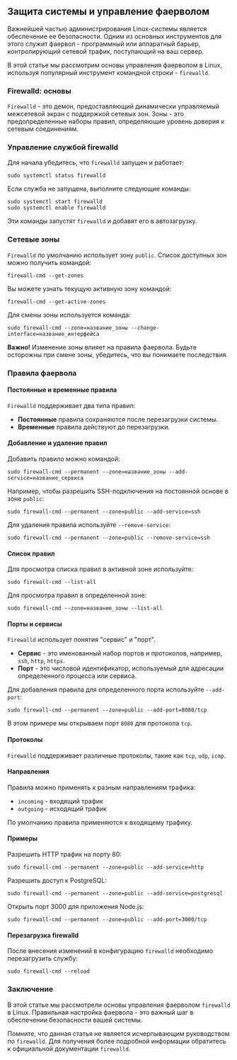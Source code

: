 ## Защита системы и управление фаерволом

Важнейшей частью администрирования Linux-системы является обеспечение ее безопасности. Одним из основных инструментов для этого служит фаервол - программный или аппаратный барьер, контролирующий сетевой трафик, поступающий на ваш сервер. 

В этой статье мы рассмотрим основы управления фаерволом в Linux, используя популярный инструмент командной строки - `firewalld`.

### Firewalld: основы

`Firewalld` - это демон, предоставляющий динамически управляемый межсетевой экран с поддержкой сетевых зон. Зоны - это предопределенные наборы правил, определяющие уровень доверия к сетевым соединениям. 

### Управление службой firewalld

Для начала убедитесь, что `firewalld` запущен и работает:

```
sudo systemctl status firewalld
```

Если служба не запущена, выполните следующие команды:

```
sudo systemctl start firewalld
sudo systemctl enable firewalld
```

Эти команды запустят `firewalld` и добавят его в автозагрузку.

### Сетевые зоны

`Firewalld` по умолчанию использует зону `public`.  Список доступных зон можно получить командой:

```
firewall-cmd --get-zones
```

Вы можете узнать текущую активную зону командой:

```
firewall-cmd --get-active-zones
```

Для смены зоны используется команда:

```
sudo firewall-cmd --zone=название_зоны --change-interface=название_интерфейса
```

**Важно!**  Изменение зоны влияет на правила фаервола. Будьте осторожны при смене зоны, убедитесь, что вы понимаете последствия.

### Правила фаервола

#### Постоянные и временные правила

`Firewalld` поддерживает два типа правил: 

* **Постоянные** правила сохраняются после перезагрузки системы. 
* **Временные** правила действуют до перезагрузки. 

#### Добавление и удаление правил

Добавить правило можно командой:

```
sudo firewall-cmd --permanent --zone=название_зоны --add-service=название_сервиса
```

Например, чтобы разрешить SSH-подключения на постоянной основе в зоне `public`:

```
sudo firewall-cmd --permanent --zone=public --add-service=ssh
```

Для удаления правила используйте `--remove-service`:

```
sudo firewall-cmd --permanent --zone=public --remove-service=ssh
```

#### Список правил

Для просмотра списка правил в активной зоне используйте:

```
sudo firewall-cmd --list-all
```

Для просмотра правил в определенной зоне:

```
sudo firewall-cmd --zone=название_зоны --list-all
```

#### Порты и сервисы

`Firewalld` использует понятия "сервис" и "порт". 

* **Сервис** - это именованный набор портов и протоколов, например, `ssh`, `http`, `https`.
* **Порт** -  это числовой идентификатор, используемый для адресации определенного процесса или сервиса.

Для добавления правила для определенного порта используйте `--add-port`:

```
sudo firewall-cmd --permanent --zone=public --add-port=8080/tcp
```

В этом примере мы открываем порт `8080` для протокола `tcp`.

#### Протоколы

`Firewalld` поддерживает различные протоколы, такие как `tcp`, `udp`, `icmp`.  

#### Направления

Правила можно применять к разным направлениям трафика: 

* `incoming` - входящий трафик
* `outgoing` - исходящий трафик

По умолчанию правила применяются к входящему трафику. 

#### Примеры

Разрешить HTTP трафик на порту 80:

```
sudo firewall-cmd --permanent --zone=public --add-service=http 
```

Разрешить доступ к PostgreSQL:

```
sudo firewall-cmd --permanent --zone=public --add-service=postgresql
```

Открыть порт 3000 для приложения Node.js:

```
sudo firewall-cmd --permanent --zone=public --add-port=3000/tcp
```

#### Перезагрузка firewalld

После внесения изменений в конфигурацию `firewalld` необходимо перезагрузить службу:

```
sudo firewall-cmd --reload
```

### Заключение

В этой статье мы рассмотрели основы управления фаерволом `firewalld` в Linux. Правильная настройка фаервола - это важный шаг в обеспечении безопасности вашей системы. 

Помните, что данная статья не является исчерпывающим руководством по `firewalld`. Для получения более подробной информации обратитесь к официальной документации `firewalld`. 
